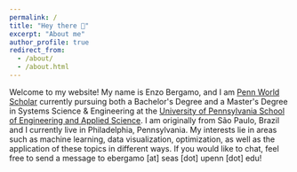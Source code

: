 ```yaml
---
permalink: /
title: "Hey there 🖖"
excerpt: "About me"
author_profile: true
redirect_from: 
  - /about/
  - /about.html
---
```


 Welcome to my website! My name is Enzo Bergamo, and I am [Penn World Scholar](https://global.upenn.edu/isss/penn-world-scholars) currently pursuing both a Bachelor's Degree and a Master's Degree in Systems Science & Engineering at the [University of Pennsylvania School of Engineering and Applied Science](https://www.seas.upenn.edu/). I am originally from São Paulo, Brazil and I currently live in Philadelphia, Pennsylvania. My interests lie in areas such as machine learning, data visualization, optimization, as well as the application of these topics in different ways. If you would like to chat, feel free to send a message to ebergamo [at] seas [dot] upenn [dot] edu!

